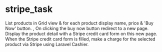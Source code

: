 # stripe_task
List products in Grid view &amp; for each product display name, price &amp; 'Buy Now' button. , On clicking the buy now button redirect to a new page. Display the product detail with a Stripe credit card form on this new page. When the Stripe credit card form is filled, make a charge for the selected product via Stripe using Laravel Cashier.
